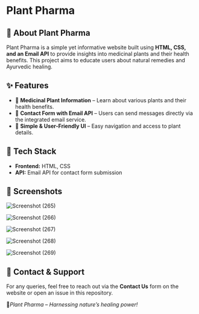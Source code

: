 # Plant Pharma

## 🌿 About Plant Pharma

Plant Pharma is a simple yet informative website built using **HTML, CSS, and an Email API** to provide insights into medicinal plants and their health benefits. This project aims to educate users about natural remedies and Ayurvedic healing.

## ✨ Features

- 📌 **Medicinal Plant Information** – Learn about various plants and their health benefits.
- 📧 **Contact Form with Email API** – Users can send messages directly via the integrated email service.
- 🌱 **Simple & User-Friendly UI** – Easy navigation and access to plant details.

## 🚀 Tech Stack

- **Frontend:** HTML, CSS
- **API:** Email API for contact form submission

## 📸 Screenshots

![Screenshot (265)](https://github.com/user-attachments/assets/c64d74fe-cb18-4097-9f8b-0264b0224886)

![Screenshot (266)](https://github.com/user-attachments/assets/cc0b3760-6092-4c22-906c-8ab2bea506a4)

![Screenshot (267)](https://github.com/user-attachments/assets/842c5fea-cb65-4a48-8557-a0896ee1c087)

![Screenshot (268)](https://github.com/user-attachments/assets/40696d90-7599-455d-928c-3b2798b2471c)

![Screenshot (269)](https://github.com/user-attachments/assets/52e66704-0529-49e7-801b-dd84c7e5a5d6)

## 📩 Contact & Support

For any queries, feel free to reach out via the **Contact Us** form on the website or open an issue in this repository.

💚*Plant Pharma – Harnessing nature’s healing power!*


